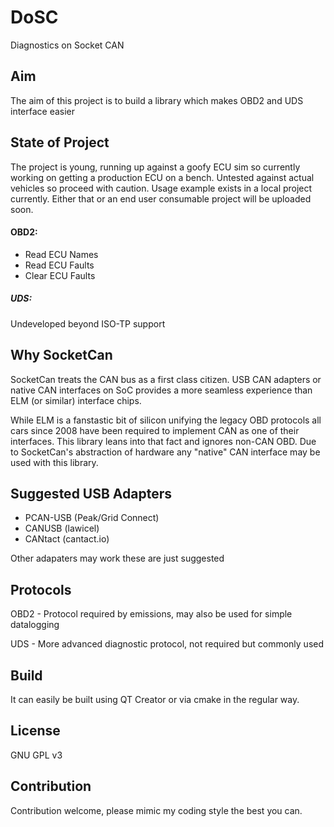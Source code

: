# DoSC
Diagnostics on Socket CAN

## Aim
The aim of this project is to build a library which makes OBD2 and UDS interface easier

## State of Project

The project is young, running up against a goofy ECU sim so currently working on getting a production ECU on a bench.  Untested against actual vehicles so proceed with caution.  Usage example exists in a local project currently.  Either that or an end user consumable project will be uploaded soon.

#### OBD2:
- Read ECU Names
- Read ECU Faults
- Clear ECU Faults

##### UDS:
Undeveloped beyond ISO-TP support

## Why SocketCan
SocketCan treats the CAN bus as a first class citizen.  USB CAN adapters or native CAN interfaces on SoC provides a more seamless experience than ELM (or similar) interface chips.

While ELM is a fanstastic bit of silicon unifying the legacy OBD protocols all cars since 2008 have been required to implement CAN as one of their interfaces.
This library leans into that fact and ignores non-CAN OBD.  Due to SocketCan's abstraction of hardware any "native" CAN interface may be used with this library.

## Suggested USB Adapters
- PCAN-USB (Peak/Grid Connect)
- CANUSB (lawicel)
- CANtact (cantact.io)

Other adapaters may work these are just suggested

## Protocols

OBD2 - Protocol required by emissions, may also be used for simple datalogging

UDS - More advanced diagnostic protocol, not required but commonly used

## Build

It can easily be built using QT Creator or via cmake in the regular way.

## License

GNU GPL v3

## Contribution

Contribution welcome, please mimic my coding style the best you can.
